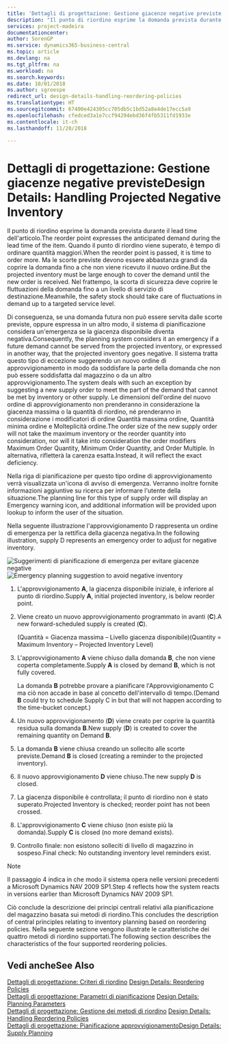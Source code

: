 ```yaml
---
title: 'Dettagli di progettazione: Gestione giacenze negative previste | Microsoft Docs'
description: "Il punto di riordino esprime la domanda prevista durante il lead time dell'articolo. Quando il punto di riordino viene superato, è tempo di ordinare quantità maggiori. Ma le scorte previste devono essere abbastanza grandi da coprire la domanda fino a che non viene ricevuto il nuovo ordine. Nel frattempo, la scorta di sicurezza deve coprire le fluttuazioni della domanda fino a un livello di servizio di destinazione."
services: project-madeira
documentationcenter: 
author: SorenGP
ms.service: dynamics365-business-central
ms.topic: article
ms.devlang: na
ms.tgt_pltfrm: na
ms.workload: na
ms.search.keywords: 
ms.date: 10/01/2018
ms.author: sgroespe
redirect_url: design-details-handling-reordering-policies
ms.translationtype: HT
ms.sourcegitcommit: 67400e424305cc705db5c1bd52a8e4de17ecc5a9
ms.openlocfilehash: cfedced3a1e7ccf94294ebd36f4fb5311fd1933e
ms.contentlocale: it-ch
ms.lasthandoff: 11/20/2018

---
```

# <a name="design-details-handling-projected-negative-inventory"></a><span data-ttu-id="15c0d-106">Dettagli di progettazione: Gestione giacenze negative previste</span><span class="sxs-lookup"><span data-stu-id="15c0d-106">Design Details: Handling Projected Negative Inventory</span></span>
<span data-ttu-id="15c0d-107">Il punto di riordino esprime la domanda prevista durante il lead time dell'articolo.</span><span class="sxs-lookup"><span data-stu-id="15c0d-107">The reorder point expresses the anticipated demand during the lead time of the item.</span></span> <span data-ttu-id="15c0d-108">Quando il punto di riordino viene superato, è tempo di ordinare quantità maggiori.</span><span class="sxs-lookup"><span data-stu-id="15c0d-108">When the reorder point is passed, it is time to order more.</span></span> <span data-ttu-id="15c0d-109">Ma le scorte previste devono essere abbastanza grandi da coprire la domanda fino a che non viene ricevuto il nuovo ordine.</span><span class="sxs-lookup"><span data-stu-id="15c0d-109">But the projected inventory must be large enough to cover the demand until the new order is received.</span></span> <span data-ttu-id="15c0d-110">Nel frattempo, la scorta di sicurezza deve coprire le fluttuazioni della domanda fino a un livello di servizio di destinazione.</span><span class="sxs-lookup"><span data-stu-id="15c0d-110">Meanwhile, the safety stock should take care of fluctuations in demand up to a targeted service level.</span></span>  

 <span data-ttu-id="15c0d-111">Di conseguenza, se una domanda futura non può essere servita dalle scorte previste, oppure espressa in un altro modo, il sistema di pianificazione considera un'emergenza se la giacenza disponibile diventa negativa.</span><span class="sxs-lookup"><span data-stu-id="15c0d-111">Consequently, the planning system considers it an emergency if a future demand cannot be served from the projected inventory, or expressed in another way, that the projected inventory goes negative.</span></span> <span data-ttu-id="15c0d-112">Il sistema tratta questo tipo di eccezione suggerendo un nuovo ordine di approvvigionamento in modo da soddisfare la parte della domanda che non può essere soddisfatta dal magazzino o da un altro approvvigionamento.</span><span class="sxs-lookup"><span data-stu-id="15c0d-112">The system deals with such an exception by suggesting a new supply order to meet the part of the demand that cannot be met by inventory or other supply.</span></span> <span data-ttu-id="15c0d-113">Le dimensioni dell'ordine del nuovo ordine di approvvigionamento non prenderanno in considerazione la giacenza massima o la quantità di riordino, né prenderanno in considerazione i modificatori di ordine Quantità massima ordine, Quantità minima ordine e Molteplicità ordine.</span><span class="sxs-lookup"><span data-stu-id="15c0d-113">The order size of the new supply order will not take the maximum inventory or the reorder quantity into consideration, nor will it take into consideration the order modifiers Maximum Order Quantity, Minimum Order Quantity, and Order Multiple.</span></span> <span data-ttu-id="15c0d-114">In alternativa, rifletterà la carenza esatta.</span><span class="sxs-lookup"><span data-stu-id="15c0d-114">Instead, it will reflect the exact deficiency.</span></span>  

 <span data-ttu-id="15c0d-115">Nella riga di pianificazione per questo tipo ordine di approvvigionamento verrà visualizzata un'icona di avviso di emergenza. Verranno inoltre fornite informazioni aggiuntive su ricerca per informare l'utente della situazione.</span><span class="sxs-lookup"><span data-stu-id="15c0d-115">The planning line for this type of supply order will display an Emergency warning icon, and additional information will be provided upon lookup to inform the user of the situation.</span></span>  

 <span data-ttu-id="15c0d-116">Nella seguente illustrazione l'approvvigionamento D rappresenta un ordine di emergenza per la rettifica della giacenza negativa.</span><span class="sxs-lookup"><span data-stu-id="15c0d-116">In the following illustration, supply D represents an emergency order to adjust for negative inventory.</span></span>  

 <span data-ttu-id="15c0d-117">![Suggerimenti di pianificazione di emergenza per evitare giacenze negative](media/nav_app_supply_planning_2_negative_inventory.png "Suggerimenti di pianificazione di emergenza per evitare giacenze negative")</span><span class="sxs-lookup"><span data-stu-id="15c0d-117">![Emergency planning suggestion to avoid negative inventory](media/nav_app_supply_planning_2_negative_inventory.png "Emergency planning suggestion to avoid negative inventory")</span></span>  

1.  <span data-ttu-id="15c0d-118">L'approvvigionamento **A**, la giacenza disponibile iniziale, è inferiore al punto di riordino.</span><span class="sxs-lookup"><span data-stu-id="15c0d-118">Supply **A**, initial projected inventory, is below reorder point.</span></span>  
2.  <span data-ttu-id="15c0d-119">Viene creato un nuovo approvvigionamento programmato in avanti (**C**).</span><span class="sxs-lookup"><span data-stu-id="15c0d-119">A new forward-scheduled supply is created (**C**).</span></span>  

     <span data-ttu-id="15c0d-120">(Quantità = Giacenza massima – Livello giacenza disponibile)</span><span class="sxs-lookup"><span data-stu-id="15c0d-120">(Quantity = Maximum Inventory – Projected Inventory Level)</span></span>  
3.  <span data-ttu-id="15c0d-121">L'approvvigionamento **A** viene chiuso dalla domanda **B**, che non viene coperta completamente.</span><span class="sxs-lookup"><span data-stu-id="15c0d-121">Supply **A** is closed by demand **B**, which is not fully covered.</span></span>  

     <span data-ttu-id="15c0d-122">La domanda **B** potrebbe provare a pianificare l'Approvvigionamento C ma ciò non accade in base al concetto dell'intervallo di tempo.</span><span class="sxs-lookup"><span data-stu-id="15c0d-122">(Demand **B** could try to schedule Supply C in but that will not happen according to the time-bucket concept.)</span></span>  
4.  <span data-ttu-id="15c0d-123">Un nuovo approvvigionamento (**D**) viene creato per coprire la quantità residua sulla domanda **B**.</span><span class="sxs-lookup"><span data-stu-id="15c0d-123">New supply (**D**) is created to cover the remaining quantity on Demand **B**.</span></span>  
5.  <span data-ttu-id="15c0d-124">La domanda **B** viene chiusa creando un sollecito alle scorte previste.</span><span class="sxs-lookup"><span data-stu-id="15c0d-124">Demand **B** is closed (creating a reminder to the projected inventory).</span></span>  
6.  <span data-ttu-id="15c0d-125">Il nuovo approvvigionamento **D** viene chiuso.</span><span class="sxs-lookup"><span data-stu-id="15c0d-125">The new supply **D** is closed.</span></span>  
7.  <span data-ttu-id="15c0d-126">La giacenza disponibile è controllata; il punto di riordino non è stato superato.</span><span class="sxs-lookup"><span data-stu-id="15c0d-126">Projected Inventory is checked; reorder point has not been crossed.</span></span>  
8.  <span data-ttu-id="15c0d-127">L'approvvigionamento **C** viene chiuso (non esiste più la domanda).</span><span class="sxs-lookup"><span data-stu-id="15c0d-127">Supply **C** is closed (no more demand exists).</span></span>  
9. <span data-ttu-id="15c0d-128">Controllo finale: non esistono solleciti di livello di magazzino in sospeso.</span><span class="sxs-lookup"><span data-stu-id="15c0d-128">Final check: No outstanding inventory level reminders exist.</span></span>  

> [!NOTE]  
>  <span data-ttu-id="15c0d-129">Il passaggio 4 indica in che modo il sistema opera nelle versioni precedenti a Microsoft Dynamics NAV 2009 SP1.</span><span class="sxs-lookup"><span data-stu-id="15c0d-129">Step 4 reflects how the system reacts in versions earlier than Microsoft Dynamics NAV 2009 SP1.</span></span>  

 <span data-ttu-id="15c0d-130">Ciò conclude la descrizione dei principi centrali relativi alla pianificazione del magazzino basata sui metodi di riordino.</span><span class="sxs-lookup"><span data-stu-id="15c0d-130">This concludes the description of central principles relating to inventory planning based on reordering policies.</span></span> <span data-ttu-id="15c0d-131">Nella seguente sezione vengono illustrate le caratteristiche dei quattro metodi di riordino supportati.</span><span class="sxs-lookup"><span data-stu-id="15c0d-131">The following section describes the characteristics of the four supported reordering policies.</span></span>  

## <a name="see-also"></a><span data-ttu-id="15c0d-132">Vedi anche</span><span class="sxs-lookup"><span data-stu-id="15c0d-132">See Also</span></span>  
 <span data-ttu-id="15c0d-133">[Dettagli di progettazione: Criteri di riordino](design-details-reordering-policies.md) </span><span class="sxs-lookup"><span data-stu-id="15c0d-133">[Design Details: Reordering Policies](design-details-reordering-policies.md) </span></span>  
 <span data-ttu-id="15c0d-134">[Dettagli di progettazione: Parametri di pianificazione](design-details-planning-parameters.md) </span><span class="sxs-lookup"><span data-stu-id="15c0d-134">[Design Details: Planning Parameters](design-details-planning-parameters.md) </span></span>  
 <span data-ttu-id="15c0d-135">[Dettagli di progettazione: Gestione dei metodi di riordino](design-details-handling-reordering-policies.md) </span><span class="sxs-lookup"><span data-stu-id="15c0d-135">[Design Details: Handling Reordering Policies](design-details-handling-reordering-policies.md) </span></span>  
 [<span data-ttu-id="15c0d-136">Dettagli di progettazione: Pianificazione approvvigionamento</span><span class="sxs-lookup"><span data-stu-id="15c0d-136">Design Details: Supply Planning</span></span>](design-details-supply-planning.md)

